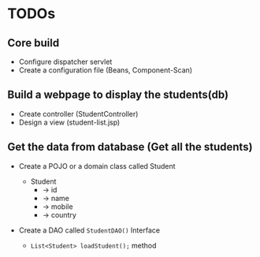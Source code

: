 # TODOs


## Core build
* Configure dispatcher servlet 
* Create a configuration file (Beans, Component-Scan)

## Build a webpage to display the students(db)
* Create controller (StudentController)
* Design a view (student-list.jsp)

## Get the data from database (Get all the students)
* Create a POJO or a domain class called Student
  * Student
    * -> id
    * -> name
    * -> mobile
    * -> country


* Create a DAO called `StudentDAO()` Interface
  * `List<Student> loadStudent();` method 